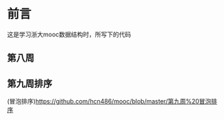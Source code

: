# 前言 
这是学习浙大mooc数据结构时，所写下的代码


## 第八周

## 第九周排序
(冒泡排序)<https://github.com/hcn486/mooc/blob/master/第九周%20冒泡排序>
